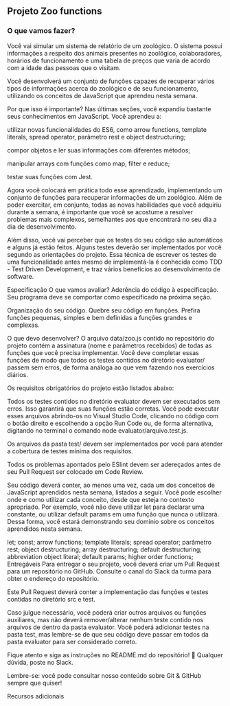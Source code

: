 ## Projeto Zoo functions
### O que vamos fazer?
Você vai simular um sistema de relatório de um zoológico. O sistema possui informações a respeito dos animais presentes no zoológico, colaboradores, horários de funcionamento e uma tabela de preços que varia de acordo com a idade das pessoas que o visitam.

Você desenvolverá um conjunto de funções capazes de recuperar vários tipos de informações acerca do zoológico e de seu funcionamento, utilizando os conceitos de JavaScript que aprendeu nesta semana.

Por que isso é importante?
Nas últimas seções, você expandiu bastante seus conhecimentos em JavaScript. Você aprendeu a:

utilizar novas funcionalidades do ES6, como arrow functions, template literals, spread operator, parâmetro rest e object destructuring;

compor objetos e ler suas informações com diferentes métodos;

manipular arrays com funções como map, filter e reduce;

testar suas funções com Jest.

Agora você colocará em prática todo esse aprendizado, implementando um conjunto de funções para recuperar informações de um zoológico. Além de poder exercitar, em conjunto, todas as novas habilidades que você adquiriu durante a semana, é importante que você se acostume a resolver problemas mais complexos, semelhantes aos que encontrará no seu dia a dia de desenvolvimento.

Além disso, você vai perceber que os testes do seu código são automáticos e alguns já estão feitos. Alguns testes deverão ser implementados por você segundo as orientações do projeto. Essa técnica de escrever os testes de uma funcionalidade antes mesmo de implementá-la é conhecida como TDD - Test Driven Development, e traz vários benefícios ao desenvolvimento de software.

Especificação
O que vamos avaliar?
Aderência do código à especificação. Seu programa deve se comportar como especificado na próxima seção.

Organização do seu código. Quebre seu código em funções. Prefira funções pequenas, simples e bem definidas a funções grandes e complexas.

O que devo desenvolver?
O arquivo data/zoo.js contido no repositório do projeto contém a assinatura (nome e parâmetros recebidos) de todas as funções que você precisa implementar. Você deve completar essas funções de modo que todos os testes contidos no diretório evaluator/ passem sem erros, de forma análoga ao que vem fazendo nos exercícios diários.

Os requisitos obrigatórios do projeto estão listados abaixo:

Todos os testes contidos no diretório evaluator devem ser executados sem erros. Isso garantirá que suas funções estão corretas. Você pode executar esses arquivos abrindo-os no Visual Studio Code, clicando no código com o botão direito e escolhendo a opção Run Code ou, de forma alternativa, digitando no terminal o comando node evaluator/arquivo.test.js.

Os arquivos da pasta test/ devem ser implementados por você para atender a cobertura de testes mínima dos requisitos.

Todos os problemas apontados pelo ESlint devem ser adereçados antes de seu Pull Request ser colocado em Code Review.

Seu código deverá conter, ao menos uma vez, cada um dos conceitos de JavaScript aprendidos nesta semana, listados a seguir. Você pode escolher onde e como utilizar cada conceito, desde que esteja no contexto apropriado. Por exemplo, você não deve utilizar let para declarar uma constante, ou utilizar default params em uma função que nunca o utilizará. Dessa forma, você estará demonstrando seu domínio sobre os conceitos aprendidos nesta semana.

let;
const;
arrow functions;
template literals;
spread operator;
parâmetro rest;
object destructuring;
array destructuring;
default destructuring;
abbreviation object literal;
default params;
higher order functions;
Entregáveis
Para entregar o seu projeto, você deverá criar um Pull Request para um repositório no GitHub. Consulte o canal do Slack da turma para obter o endereço do repositório.

Este Pull Request deverá conter a implementação das funções e testes contidas no diretório src e test.

Caso julgue necessário, você poderá criar outros arquivos ou funções auxiliares, mas não deverá remover/alterar nenhum teste contido nos arquivos de dentro da pasta evaluator. Você poderá adicionar testes na pasta test, mas lembre-se de que seu código deve passar em todos da pasta evaluator para ser considerado correto.

Fique atento e siga as instruções no README.md do repositório! 🥺
Qualquer dúvida, poste no Slack.

Lembre-se: você pode consultar nosso conteúdo sobre Git & GitHub sempre que quiser!

Recursos adicionais
